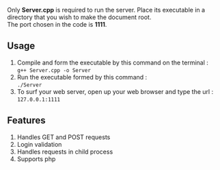 Only **Server.cpp** is required to run the server. Place its executable in a directory that you wish to make the document root.<br/>
The port chosen in the code is **1111**.

Usage
-----
1. Compile and form the executable by this command on the terminal : <br/>
`g++ Server.cpp -o Server`
2. Run the executable formed by this command : <br/>
`./Server`
3. To surf your web server, open up your web browser and type the url : <br/>
`127.0.0.1:1111`


Features
--------
1. Handles GET and POST requests
2. Login validation
3. Handles requests in child process
4. Supports php
